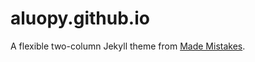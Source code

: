 # aluopy.github.io
A flexible two-column Jekyll theme from [Made Mistakes](https://mademistakes.com/work/minimal-mistakes-jekyll-theme/).
